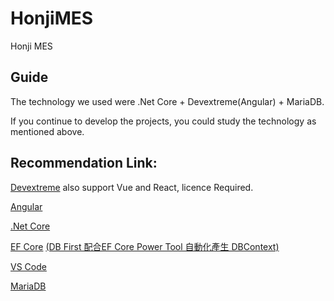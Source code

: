 # HonjiMES
Honji MES

## Guide
The technology we used were .Net Core + Devextreme(Angular) + MariaDB.

If you continue to develop the projects, you could study the technology as mentioned above.

## Recommendation Link:
[Devextreme][Devextreme_link] also support Vue and React, licence Required.

[Devextreme_link]:<https://js.devexpress.com/Documentation/Guide/Angular_Components/Getting_Started/Create_a_DevExtreme_Application/>

[Angular][Angular_link]

[Angular_link]:<https://angular.io/>

[.Net Core][.NetCore_link]

[.NetCore_link]:<https://docs.microsoft.com/zh-tw/aspnet/core/introduction-to-aspnet-core?view=aspnetcore-3.1>

[EF Core][EF Core_link]
[(DB First 配合EF Core Power Tool 自動化產生 DBContext)][powertool_link]

[EF Core_link]:<https://docs.microsoft.com/zh-tw/visualstudio/data-tools/entity-data-model-tools-in-visual-studio?view=vs-2019>

[powertool_link]:<https://marcus116.blogspot.com/2019/04/netcore-entity-framework-core-ef-core.html>

[VS Code][VSCode_link]

[VSCode_link]:<https://dotblogs.com.tw/jgame2012/2017/03/20/154440>

[MariaDB][MariaDB_link]

[MariaDB_link]:<https://mariadb.org/>
